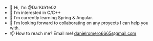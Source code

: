 - 👋 Hi, I’m @DarKbYte02
- 👀 I’m interested in C/C++
- 🌱 I’m currently learning Spring & Angular.
- 💞️ I’m looking forward to collaborating on any proyects I can help you with.
- 📫 How to reach me? Email me! danielromero6665@gmail.com

<!---
DarKbYte02/DarKbYte02 is a ✨ special ✨ repository because its `README.md` (this file) appears on your GitHub profile.
You can click the Preview link to take a look at your changes.
--->
